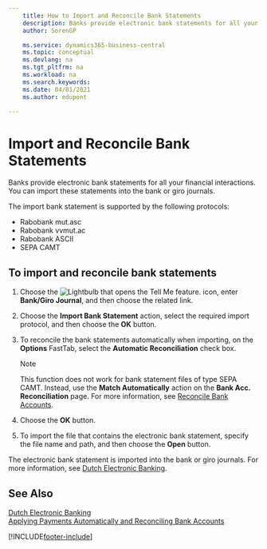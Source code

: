 ```yaml
---
    title: How to Import and Reconcile Bank Statements
    description: Banks provide electronic bank statements for all your financial interactions. You can import these statements into the bank or giro journals.
    author: SorenGP

    ms.service: dynamics365-business-central
    ms.topic: conceptual
    ms.devlang: na
    ms.tgt_pltfrm: na
    ms.workload: na
    ms.search.keywords:
    ms.date: 04/01/2021
    ms.author: edupont

---
```

# Import and Reconcile Bank Statements
Banks provide electronic bank statements for all your financial interactions. You can import these statements into the bank or giro journals.  

The import bank statement is supported by the following protocols:  

- Rabobank mut.asc  
- Rabobank vvmut.ac  
- Rabobank ASCII  
- SEPA CAMT  

## To import and reconcile bank statements  

1.  Choose the ![Lightbulb that opens the Tell Me feature.](../../media/ui-search/search_small.png "Tell me what you want to do") icon, enter **Bank/Giro Journal**, and then choose the related link.  
2.  Choose the **Import Bank Statement** action, select the required import protocol, and then choose the **OK** button.  
3.  To reconcile the bank statements automatically when importing, on the **Options** FastTab, select the **Automatic Reconciliation** check box.  

    > [!NOTE]  
    >  This function does not work for bank statement files of type SEPA CAMT. Instead, use the **Match Automatically** action on the **Bank Acc. Reconciliation** page. For more information, see [Reconcile Bank Accounts](../../bank-how-reconcile-bank-accounts-separately.md).  

4.  Choose the **OK** button.  
5.  To import the file that contains the electronic bank statement, specify the file name and path, and then choose the **Open** button.  

The electronic bank statement is imported into the bank or giro journals. For more information, see [Dutch Electronic Banking](dutch-electronic-banking.md).  

## See Also  
[Dutch Electronic Banking](dutch-electronic-banking.md)   
[Applying Payments Automatically and Reconciling Bank Accounts](../../receivables-apply-payments-auto-reconcile-bank-accounts.md)


[!INCLUDE[footer-include](../../includes/footer-banner.md)]